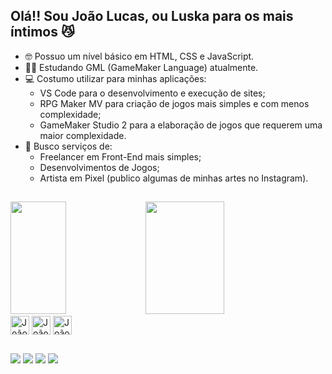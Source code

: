 ## Olá!! Sou João Lucas, ou Luska para os mais íntimos 😼

- 🤓 Possuo um nível básico em HTML, CSS e JavaScript.
- 👨‍💻 Estudando GML (GameMaker Language) atualmente.
- 💻 Costumo utilizar para minhas aplicações:
  - VS Code para o desenvolvimento e execução de sites;
  - RPG Maker MV para criação de jogos mais simples e com menos complexidade;
  - GameMaker Studio 2 para a elaboração de jogos que requerem uma maior complexidade.
- 🧐 Busco serviços de:
    - Freelancer em Front-End mais simples;
    - Desenvolvimentos de Jogos;
    - Artista em Pixel (publico algumas de minhas artes no Instagram).

##

<div>
  <a src="https://github.com/JoaoDragon47">
  <img width="42%" height="180em" src="https://github-readme-stats.vercel.app/api?username=joaodragon47&show_icons=true&theme=synthwave&include_all_commits=true&count_private=false">
  <img width="50%" height="180em" src="https://github-readme-stats.vercel.app/api/top-langs/?username=joaodragon47&langs_count=16&theme=synthwave&layout=compact">
</div>

<div style="display: inline_block">
  <img align="center" alt="João-HTML" height="30px" src="https://cdn.jsdelivr.net/gh/devicons/devicon/icons/html5/html5-original.svg">
  <img align="center" alt="João-CSS" height="30px" src="https://cdn.jsdelivr.net/gh/devicons/devicon/icons/css3/css3-original.svg">
  <img align="center" alt="João-JS" height="30px" src="https://cdn.jsdelivr.net/gh/devicons/devicon/icons/javascript/javascript-original.svg">
</div>

##

<div>
  <a src="https://jiks-studios.itch.io/" target="_blank" ><img src="https://img.shields.io/badge/Itch.io-FA5C5C?style=for-the-badge&logo=itchdotio&logoColor=white" target="_blank"></a>
  <a src="https://www.instagram.com/jlgamedesign" target="_blank"><img src="https://img.shields.io/badge/Instagram-E4405F?style=for-the-badge&logo=instagram&logoColor=white" target="_blank"></a>
  <a src="https://www.youtube.com/channel/UCnTg5wtgbYe2Bh2YTZ820bQ" target="_blank"><img src="https://img.shields.io/badge/YouTube-FF0000?style=for-the-badge&logo=youtube&logoColor=white" target="_blank"></a>
  <a src="https://www.twitch.tv/joaodragon47" target="_blank"><img src="https://img.shields.io/badge/Twitch-9146FF?style=for-the-badge&logo=twitch&logoColor=white" target="_blank"></a>
</div>
